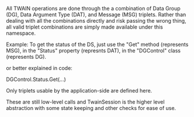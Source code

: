 All TWAIN operations are done through the a combination of 
Data Group (DG), Data Argument Type (DAT), and Message (MSG) 
triplets. Rather than dealing with all the combinations 
directly and risk passing the wrong thing, all valid triplet 
combinations are simply made available under this namespace.

Example:
To get the status of the DS, just use the 
"Get" method (represents MSG), in the
"Status" property (represnts DAT), in the
"DGControl" class (represents DG).

or better explained in code:

DGControl.Status.Get(...)

Only triplets usable by the
application-side are defined here.

These are still low-level calls and TwainSession is the higher
level abstraction with some state keeping and other checks for ease of use.
